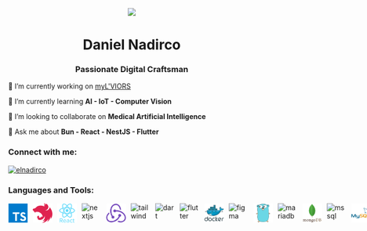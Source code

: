 <div align="center">
  <img src="https://firebasestorage.googleapis.com/v0/b/flexi-coding.appspot.com/o/dempgi7-520f8d5f-63d4-4453-8822-dbc149ae27f8.gif?alt=media&token=91c0c7b2-93c3-4029-b011-1a8703c5730d" width="700px" height="auto"/>
</div>
<h1 align="center">Daniel Nadirco</h1>
<h3 align="center">Passionate Digital Craftsman</h3>

🔭 I’m currently working on [myL'VIORS](my.lviors.com)

🌱 I’m currently learning **AI - IoT - Computer Vision**

👯 I’m looking to collaborate on **Medical Artificial Intelligence**

💬 Ask me about **Bun - React - NestJS - Flutter**

<h3 align="left">Connect with me:</h3>
<p align="left">
<a href="https://dev.to/elnadirco" target="blank"><img align="center" src="https://raw.githubusercontent.com/rahuldkjain/github-profile-readme-generator/master/src/images/icons/Social/devto.svg" alt="elnadirco" height="30" width="40" /></a>
</p>

<h3 align="left">Languages and Tools:</h3>
<p align="left" style="display:flex;gap:10px">
  <img
    src="https://raw.githubusercontent.com/devicons/devicon/master/icons/typescript/typescript-original.svg"
    alt="typescript"
    width="40"
    height="40"
  />
  <img
    src="https://raw.githubusercontent.com/devicons/devicon/master/icons/nestjs/nestjs-plain.svg"
    alt="nestjs"
    width="40"
    height="40"
  />
  <img
    src="https://raw.githubusercontent.com/devicons/devicon/master/icons/react/react-original-wordmark.svg"
    alt="react"
    width="40"
    height="40"
  />
  <img
    src="https://cdn.worldvectorlogo.com/logos/nextjs-2.svg"
    alt="nextjs"
    width="40"
    height="40"
  />
  <img
    src="https://raw.githubusercontent.com/devicons/devicon/master/icons/redux/redux-original.svg"
    alt="redux"
    width="40"
    height="40"
  />
  <img
    src="https://www.vectorlogo.zone/logos/tailwindcss/tailwindcss-icon.svg"
    alt="tailwind"
    width="40"
    height="40"
  />
  <img
    src="https://www.vectorlogo.zone/logos/dartlang/dartlang-icon.svg"
    alt="dart"
    width="40"
    height="40"
  />
  <img
    src="https://www.vectorlogo.zone/logos/flutterio/flutterio-icon.svg"
    alt="flutter"
    width="40"
    height="40"
  />
  <img
    src="https://raw.githubusercontent.com/devicons/devicon/master/icons/docker/docker-original-wordmark.svg"
    alt="docker"
    width="40"
    height="40"
  />
  <img
    src="https://www.vectorlogo.zone/logos/figma/figma-icon.svg"
    alt="figma"
    width="40"
    height="40"
  />
  <img
    src="https://raw.githubusercontent.com/devicons/devicon/master/icons/go/go-original.svg"
    alt="go"
    width="40"
    height="40"
  />
  <img
    src="https://www.vectorlogo.zone/logos/mariadb/mariadb-icon.svg"
    alt="mariadb"
    width="40"
    height="40"
  />
  <img
    src="https://raw.githubusercontent.com/devicons/devicon/master/icons/mongodb/mongodb-original-wordmark.svg"
    alt="mongodb"
    width="40"
    height="40"
  />
  <img
    src="https://www.svgrepo.com/show/303229/microsoft-sql-server-logo.svg"
    alt="mssql"
    width="40"
    height="40"
  />
  <img
    src="https://raw.githubusercontent.com/devicons/devicon/master/icons/mysql/mysql-original-wordmark.svg"
    alt="mysql"
    width="40"
    height="40"
  />
  <img
    src="https://raw.githubusercontent.com/devicons/devicon/master/icons/postgresql/postgresql-original-wordmark.svg"
    alt="postgresql"
    width="40"
    height="40"
  />
  <img
    src="https://raw.githubusercontent.com/devicons/devicon/master/icons/python/python-original.svg"
    alt="python"
    width="40"
    height="40"
  />
</p>
